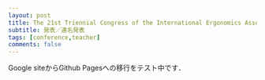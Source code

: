 ```yaml
---
layout: post
title: The 21st Triennial Congress of the International Ergonomics Association (IEA2021)
subtitle: 発表／連名発表
tags: [conference,teacher]
comments: false
---
```

Google siteからGithub Pagesへの移行をテスト中です．
